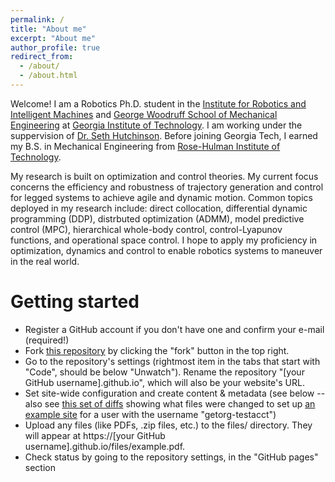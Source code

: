 ```yaml
---
permalink: /
title: "About me"
excerpt: "About me"
author_profile: true
redirect_from: 
  - /about/
  - /about.html
---
```


Welcome! I am a Robotics Ph.D. student in the [Institute for Robotics and Intelligent Machines](https://research.gatech.edu/robotics) and [George Woodruff School of Mechanical Engineering](https://www.me.gatech.edu/) at [Georgia Institute of Technology](https://www.gatech.edu/). I am working under the suppervision of [Dr. Seth Hutchinson](https://faculty.cc.gatech.edu/~seth/). Before joining Georgia Tech, I earned my B.S. in Mechanical Engineering from [Rose-Hulman Institute of Technology](https://www.rose-hulman.edu/). 

My research is built on optimization and control theories. My current focus concerns the efficiency and robustness of trajectory generation and control for legged systems to achieve agile and dynamic motion. Common topics deployed in my research include: direct collocation, differential dynamic programming (DDP), distrbuted optimization (ADMM), model predictive control (MPC), hierarchical whole-body control, control-Lyapunov functions, and operational space control. I hope to apply my proficiency in optimization, dynamics and control to enable robotics systems to maneuver in the real world.

Getting started
======
* Register a GitHub account if you don't have one and confirm your e-mail (required!)
* Fork [this repository](https://github.com/academicpages/academicpages.github.io) by clicking the "fork" button in the top right. 
* Go to the repository's settings (rightmost item in the tabs that start with "Code", should be below "Unwatch"). Rename the repository "[your GitHub username].github.io", which will also be your website's URL.
* Set site-wide configuration and create content & metadata (see below -- also see [this set of diffs](http://archive.is/3TPas) showing what files were changed to set up [an example site](https://getorg-testacct.github.io) for a user with the username "getorg-testacct")
* Upload any files (like PDFs, .zip files, etc.) to the files/ directory. They will appear at https://[your GitHub username].github.io/files/example.pdf.  
* Check status by going to the repository settings, in the "GitHub pages" section

